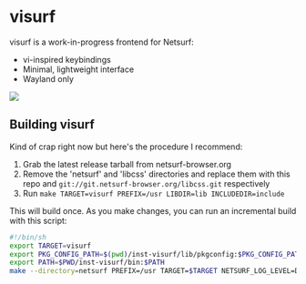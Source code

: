 # visurf

visurf is a work-in-progress frontend for Netsurf:

- vi-inspired keybindings
- Minimal, lightweight interface
- Wayland only

![](https://l.sr.ht/evhg.png)

## Building visurf

Kind of crap right now but here's the procedure I recommend:

1. Grab the latest release tarball from netsurf-browser.org
2. Remove the 'netsurf' and 'libcss' directories and replace them with this repo
   and `git://git.netsurf-browser.org/libcss.git` respectively
3. Run `make TARGET=visurf PREFIX=/usr LIBDIR=lib INCLUDEDIR=include`

This will build once. As you make changes, you can run an incremental build with
this script:

```sh
#!/bin/sh
export TARGET=visurf
export PKG_CONFIG_PATH=$(pwd)/inst-visurf/lib/pkgconfig:$PKG_CONFIG_PATH
export PATH=$PWD/inst-visurf/bin:$PATH
make --directory=netsurf PREFIX=/usr TARGET=$TARGET NETSURF_LOG_LEVEL=DEBUG
```
